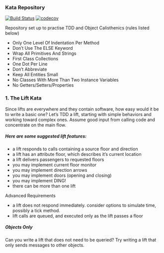 ### Kata Repository

[![Build Status](https://travis-ci.org/forestfart/kata.svg?branch=master)](https://travis-ci.org/forestfart/kata)
[![codecov](https://codecov.io/gh/forestfart/kata/branch/master/graph/badge.svg)](https://codecov.io/gh/forestfart/kata)


Repository set up to practise TDD and Object Calisthenics (rules listed below)
- Only One Level Of Indentation Per Method
- Don’t Use The ELSE Keyword
- Wrap All Primitives And Strings
- First Class Collections
- One Dot Per Line
- Don’t Abbreviate
- Keep All Entities Small
- No Classes With More Than Two Instance Variables
- No Getters/Setters/Properties


### 1. The Lift Kata

Since lifts are everywhere and they contain software, how easy would it be to write a basic one? Let’s TDD a lift, starting with simple behaviors and working toward complex ones. Assume good input from calling code and concentrate on the main flow.

##### Here are some suggested lift features:

- a lift responds to calls containing a source floor and direction
- a lift has an attribute floor, which describes it’s current location
- a lift delivers passengers to requested floors
- you may implement current floor monitor
- you may implement direction arrows
- you may implement doors (opening and closing)
- you may implement DING!
- there can be more than one lift

Advanced Requirements
- a lift does not respond immediately. consider options to simulate time, possibly a tick method.
- lift calls are queued, and executed only as the lift passes a floor

##### Objects Only 
Can you write a lift that does not need to be queried? Try writing a lift that only sends messages to other objects.

